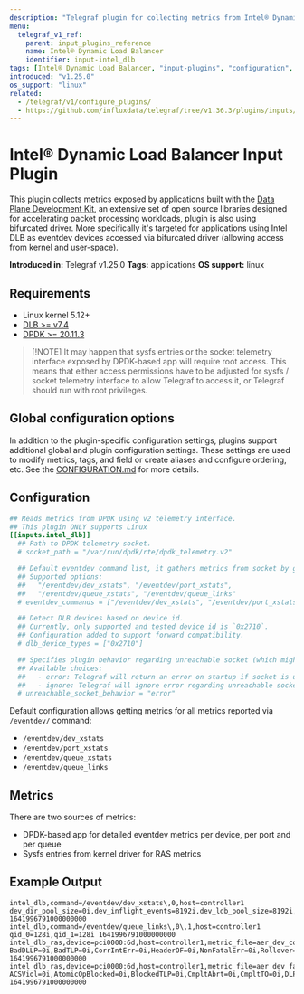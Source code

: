 ```yaml
---
description: "Telegraf plugin for collecting metrics from Intel® Dynamic Load Balancer"
menu:
  telegraf_v1_ref:
    parent: input_plugins_reference
    name: Intel® Dynamic Load Balancer
    identifier: input-intel_dlb
tags: [Intel® Dynamic Load Balancer, "input-plugins", "configuration", "applications"]
introduced: "v1.25.0"
os_support: "linux"
related:
  - /telegraf/v1/configure_plugins/
  - https://github.com/influxdata/telegraf/tree/v1.36.3/plugins/inputs/intel_dlb/README.md, Intel® Dynamic Load Balancer Plugin Source
---
```


# Intel® Dynamic Load Balancer Input Plugin

This plugin collects metrics exposed by applications built with the
[Data Plane Development Kit](https://www.dpdk.org/), an extensive set of open source libraries
designed for accelerating packet processing workloads, plugin is also using
bifurcated driver. More specifically it's targeted for applications using
Intel DLB as eventdev devices accessed via bifurcated driver
(allowing access from kernel and user-space).

**Introduced in:** Telegraf v1.25.0
**Tags:** applications
**OS support:** linux

[dpdk]: https://www.dpdk.org/

## Requirements

- Linux kernel 5.12+
- [DLB >= v7.4](https://www.intel.com/content/www/us/en/download/686372/intel-dynamic-load-balancer.html)
- [DPDK >= 20.11.3](http://core.dpdk.org/download/)

> [!NOTE] It may happen that sysfs entries or the socket telemetry interface
> exposed by DPDK-based app will require root access. This means that either
> access permissions have to be adjusted for sysfs / socket telemetry
> interface to allow Telegraf to access it, or Telegraf should run with root
> privileges.

## Global configuration options <!-- @/docs/includes/plugin_config.md -->

In addition to the plugin-specific configuration settings, plugins support
additional global and plugin configuration settings. These settings are used to
modify metrics, tags, and field or create aliases and configure ordering, etc.
See the [CONFIGURATION.md](/telegraf/v1/configuration/#plugins) for more details.

[CONFIGURATION.md]: ../../../docs/CONFIGURATION.md#plugins

## Configuration

```toml @sample.conf
## Reads metrics from DPDK using v2 telemetry interface.
## This plugin ONLY supports Linux
[[inputs.intel_dlb]]
  ## Path to DPDK telemetry socket.
  # socket_path = "/var/run/dpdk/rte/dpdk_telemetry.v2"

  ## Default eventdev command list, it gathers metrics from socket by given commands.
  ## Supported options:
  ##   "/eventdev/dev_xstats", "/eventdev/port_xstats",
  ##   "/eventdev/queue_xstats", "/eventdev/queue_links"
  # eventdev_commands = ["/eventdev/dev_xstats", "/eventdev/port_xstats", "/eventdev/queue_xstats", "/eventdev/queue_links"]

  ## Detect DLB devices based on device id.
  ## Currently, only supported and tested device id is `0x2710`.
  ## Configuration added to support forward compatibility.
  # dlb_device_types = ["0x2710"]

  ## Specifies plugin behavior regarding unreachable socket (which might not have been initialized yet).
  ## Available choices:
  ##   - error: Telegraf will return an error on startup if socket is unreachable
  ##   - ignore: Telegraf will ignore error regarding unreachable socket on both startup and gather
  # unreachable_socket_behavior = "error"
```

Default configuration allows getting metrics for all metrics
reported via `/eventdev/` command:

- `/eventdev/dev_xstats`
- `/eventdev/port_xstats`
- `/eventdev/queue_xstats`
- `/eventdev/queue_links`

## Metrics

There are two sources of metrics:

- DPDK-based app for detailed eventdev metrics per device, per port and per queue
- Sysfs entries from kernel driver for RAS metrics

## Example Output

```text
intel_dlb,command=/eventdev/dev_xstats\,0,host=controller1 dev_dir_pool_size=0i,dev_inflight_events=8192i,dev_ldb_pool_size=8192i,dev_nb_events_limit=8192i,dev_pool_size=0i,dev_rx_drop=0i,dev_rx_interrupt_wait=0i,dev_rx_ok=463126660i,dev_rx_umonitor_umwait=0i,dev_total_polls=78422946i,dev_tx_nospc_dir_hw_credits=0i,dev_tx_nospc_hw_credits=584614i,dev_tx_nospc_inflight_credits=0i,dev_tx_nospc_inflight_max=0i,dev_tx_nospc_ldb_hw_credits=584614i,dev_tx_nospc_new_event_limit=59331982i,dev_tx_ok=694694059i,dev_zero_polls=29667908i 1641996791000000000
intel_dlb,command=/eventdev/queue_links\,0\,1,host=controller1 qid_0=128i,qid_1=128i 1641996791000000000
intel_dlb_ras,device=pci0000:6d,host=controller1,metric_file=aer_dev_correctable BadDLLP=0i,BadTLP=0i,CorrIntErr=0i,HeaderOF=0i,NonFatalErr=0i,Rollover=0i,RxErr=0i,TOTAL_ERR_COR=0i,Timeout=0i 1641996791000000000
intel_dlb_ras,device=pci0000:6d,host=controller1,metric_file=aer_dev_fatal ACSViol=0i,AtomicOpBlocked=0i,BlockedTLP=0i,CmpltAbrt=0i,CmpltTO=0i,DLP=0i,ECRC=0i,FCP=0i,MalfTLP=0i,PoisonTLPBlocked=0i,RxOF=0i,SDES=0i,TLP=0i,TLPBlockedErr=0i,TOTAL_ERR_FATAL=0i,UncorrIntErr=0i,Undefined=0i,UnsupReq=0i,UnxCmplt=0i 1641996791000000000
```
